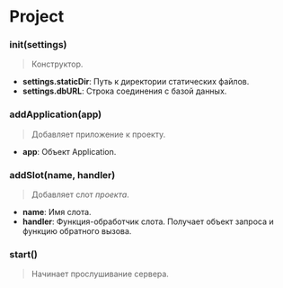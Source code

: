 # Project

### init(settings)
> Конструктор.

* **settings.staticDir**: Путь к директории статических файлов.
* **settings.dbURL**: Строка соединения с базой данных.

### addApplication(app)
> Добавляет приложение к проекту.

* **app**: Объект Application.

### addSlot(name, handler)
> Добавляет слот *проекта*.

* **name**: Имя слота.
* **handler**: Функция-обработчик слота. Получает объект запроса и функцию обратного вызова.

### start()
> Начинает прослушивание сервера.